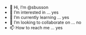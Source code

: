 - 👋 Hi, I’m @sbusson
- 👀 I’m interested in ... yes
- 🌱 I’m currently learning ... yes 
- 💞️ I’m looking to collaborate on ... no 
- 📫 How to reach me ... yes 

<!---
sbusson/sbusson is a ✨ special ✨ repository because its `README.md` (this file) appears on your GitHub profile.
You can click the Preview link to take a look at your changes.
--->
